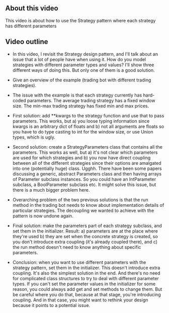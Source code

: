 ## About this video

This video is about how to use the Strategy pattern where each strategy has different parameters

## Video outline

- In this video, I revisit the Strategy design pattern, and I'll talk about an issue that a lot of people have when using it. How do you model strategies with different parameter types and values? I'll show three different ways of doing this. But only one of them is a good solution.

- Give an overview of the example (trading bot with different trading strategies).

- The issue with the example is that each strategy currently has hard-coded parameters. The average trading strategy has a fixed window size. The min-max trading strategy has fixed min and max prices.

- First solution: add \*\*kwargs to the strategy function and use that to pass parameters. This works, but a) you loose typing information since kwargs is an arbitrary dict of floats and b) not all arguments are floats so you have to do type casting to int for the window size, or use Union types, which is ugly.

- Second solution: create a StrategyParameters class that contains all the parameters. This works as well, but a) it's not clear which parameters are used for which strategies and b) you now have direct coupling between all of the different strategies since their options are amalgated into one (potentially huge) class. Ugghh. There have been some papers discussing a generic, abstract Parameters class and then having arrays of Parameter subclass instances. So you could have an IntParameter subclass, a BoolParameter subclass etc. It might solve this issue, but there is a much bigger problem here.

- Overarching problem of the two previous solutions is that the run method in the trading bot needs to know about implementation details of particular strategies. The decoupling we wanted to achieve with the pattern is now undone again.

- Final solution: make the parameters part of each strategy subclass, and set them in the initializer. Result: a) parameters are at the place where they're used b) they are set when the concrete strategy is created, so you don't introduce extra coupling (it's already coupled there), and c) the run method doesn't need to know anything about specific parameters.

- Conclusion: when you want to use different parameters with the strategy pattern, set them in the initializer. This doesn't introduce extra coupling. It's also the simplest solution in the end. And there's no need for complicated class structures to try to deal with different parameter types. If you can't set the parameter values in the initializer for some reason, you could always add get and set methods to change them. But be careful where you do that, because at that stage, you're introducing coupling. And in that case, you might want to rethink your design because it points to a potential issue.
